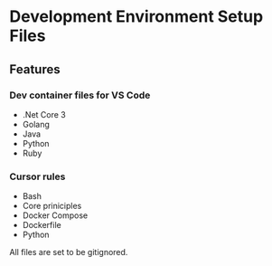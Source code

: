 # Development Environment Setup Files

## Features 

### Dev container files for VS Code

- .Net Core 3
- Golang
- Java
- Python
- Ruby

### Cursor rules
- Bash
- Core priniciples
- Docker Compose
- Dockerfile
- Python

All files are set to be gitignored.